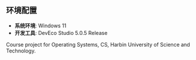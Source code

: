 ## 环境配置

- **系统环境**: Windows 11
- **开发工具**: DevEco Studio 5.0.5 Release

Course project for Operating Systems, CS, Harbin University of Science and Technology.
